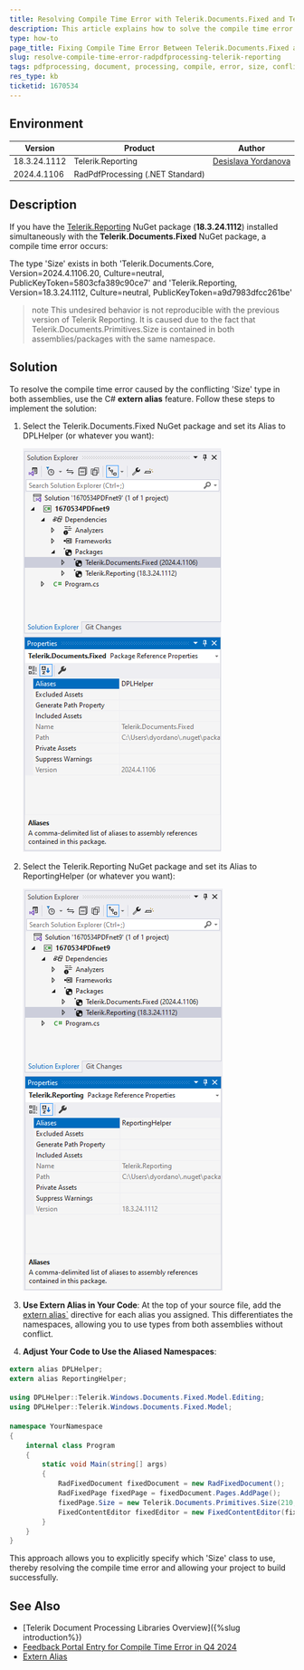```yaml
---
title: Resolving Compile Time Error with Telerik.Documents.Fixed and Telerik.Reporting after Upgrading to Q4 2024
description: This article explains how to solve the compile time error caused by conflicting types between RadPdfProcessing and Telerik.Reporting when upgrading to Q4 2024.
type: how-to
page_title: Fixing Compile Time Error Between Telerik.Documents.Fixed and Telerik.Reporting after Upgrading to Q4 2024
slug: resolve-compile-time-error-radpdfprocessing-telerik-reporting
tags: pdfprocessing, document, processing, compile, error, size, conflict, extern, alias, reporting
res_type: kb
ticketid: 1670534
---
```


## Environment

| Version | Product | Author | 
| --- | --- | ---- | 
| 18.3.24.1112| Telerik.Reporting|[Desislava Yordanova](https://www.telerik.com/blogs/author/desislava-yordanova)| 
|2024.4.1106|RadPdfProcessing (.NET Standard)||

## Description

If you have the [Telerik.Reporting](https://docs.telerik.com/reporting/introduction) NuGet package (**18.3.24.1112**) installed simultaneously with the **Telerik.Documents.Fixed** NuGet package, a compile time error occurs:

The type 'Size' exists in both 'Telerik.Documents.Core, Version=2024.4.1106.20, Culture=neutral, PublicKeyToken=5803cfa389c90ce7' and 'Telerik.Reporting, Version=18.3.24.1112, Culture=neutral, PublicKeyToken=a9d7983dfcc261be'

>note This undesired behavior is not reproducible with the previous version of Telerik Reporting. It is caused due to the fact that Telerik.Documents.Primitives.Size is contained in both assemblies/packages with the same namespace.

## Solution

To resolve the compile time error caused by the conflicting 'Size' type in both  assemblies, use the C# **extern alias** feature. Follow these steps to implement the solution:

1. Select the Telerik.Documents.Fixed NuGet package and set its Alias to DPLHelper (or whatever you want):

    ![DPLHelper](images/DPLHelper.png)

1. Select the Telerik.Reporting NuGet package and set its Alias to ReportingHelper (or whatever you want):

    ![ReportingHelper](images/ReportingHelper.png)

1. **Use Extern Alias in Your Code**: At the top of your source file, add the [extern alias`](https://docs.microsoft.com/en-us/dotnet/csharp/language-reference/keywords/extern-alias) directive for each alias you assigned. This differentiates the namespaces, allowing you to use types from both assemblies without conflict.

1. **Adjust Your Code to Use the Aliased Namespaces**:

```csharp
extern alias DPLHelper;
extern alias ReportingHelper;

using DPLHelper::Telerik.Windows.Documents.Fixed.Model.Editing;
using DPLHelper::Telerik.Windows.Documents.Fixed.Model;

namespace YourNamespace
{
    internal class Program
    {
        static void Main(string[] args)
        {
            RadFixedDocument fixedDocument = new RadFixedDocument();
            RadFixedPage fixedPage = fixedDocument.Pages.AddPage();
            fixedPage.Size = new Telerik.Documents.Primitives.Size(210,297);
            FixedContentEditor fixedEditor = new FixedContentEditor(fixedPage);
        }
    }
}
```

This approach allows you to explicitly specify which 'Size' class to use, thereby resolving the compile time error and allowing your project to build successfully.

## See Also

- [Telerik Document Processing Libraries Overview]({%slug introduction%})
- [Feedback Portal Entry for Compile Time Error in Q4 2024](https://feedback.telerik.com/reporting/1670554-compile-time-error-occurs-after-upgrading-to-q4-2024)
- [Extern Alias](https://docs.microsoft.com/en-us/dotnet/csharp/language-reference/keywords/extern-alias)
